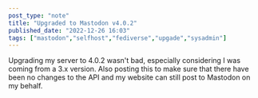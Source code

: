```yaml
---
post_type: "note" 
title: "Upgraded to Mastodon v4.0.2"
published_date: "2022-12-26 16:03"
tags: ["mastodon","selfhost","fediverse","upgade","sysadmin"]
---
```


Upgrading my server to 4.0.2 wasn't bad, especially considering I was coming from a 3.x version. Also posting this to make sure that there have been no changes to the API and my website can still post to Mastodon on my behalf. 